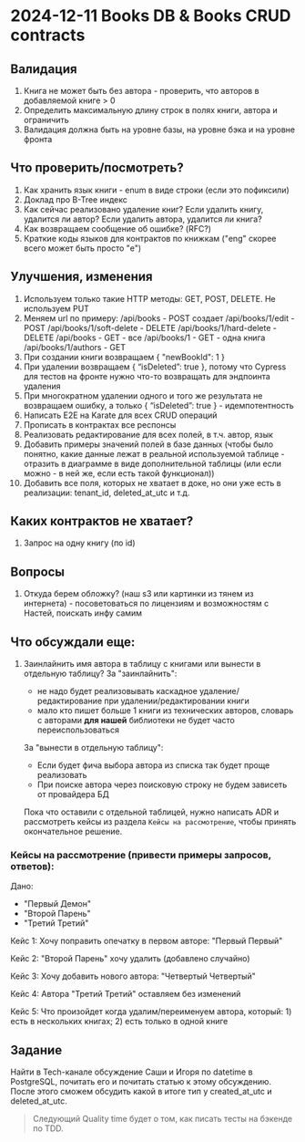 # 2024-12-11 Books DB & Books CRUD contracts

## Валидация
1. Книга не может быть без автора - проверить, что авторов в добавляемой книге > 0
2. Определить максимальную длину строк в полях книги, автора и ограничить
3.  Валидация должна быть на уровне базы, на уровне бэка и на уровне фронта


## Что проверить/посмотреть?
1. Как хранить язык книги - enum в виде строки (если это пофиксили)
2. Доклад про B-Tree индекс
3. Как сейчас реализовано удаление книг? Если удалить книгу, удалится ли автор? Если удалить автора, удалится ли книга?
4. Как возвращаем сообщение об ошибке? (RFC?)
5. Краткие коды языков для контрактов по книжкам ("eng" скорее всего может быть просто "e")


## Улучшения, изменения
1. Используем только такие HTTP методы: GET, POST, DELETE. Не используем PUT
2. Меняем url по примеру:
/api/books - POST создает
/api/books/1/edit - POST
/api/books/1/soft-delete - DELETE
/api/books/1/hard-delete - DELETE
/api/books - GET - все
/api/books/1 - GET - одна книга
/api/books/1/authors - GET
3. При создании книги возвращаем { "newBookId": 1 }
4. При удалении возвращаем { “isDeleted”: true }, потому что Cypress для тестов на фронте нужно что-то возвращать для эндпоинта удаления
5. При многократном удалении одного и того же результата не возвращаем ошибку, а только { “isDeleted”: true } - идемпотентность
6. Написать E2E на Karate для всех CRUD операций
7. Прописать в контрактах все респонсы
8. Реализовать редактирование для всех полей, в т.ч. автор, язык
9. Добавить примеры значений полей в базе данных (чтобы было понятно, какие данные лежат в реальной используемой таблице - отразить в диаграмме в виде дополнительной таблицы (или если можно - в ней же, если есть такой функционал))
10. Добавить все поля, которых не хватает в доке, но они уже есть в реализации: tenant_id, deleted_at_utc и т.д.

## Каких контрактов не хватает?
1. Запрос на одну книгу (по id)


## Вопросы
1. Откуда берем обложку? (наш s3 или картинки из тянем из интернета) - посоветоваться по лицензиям и возможностям с Настей, поискать инфу самим


## Что обсуждали еще:
1) Заинлайнить имя автора в таблицу с книгами или вынести в отдельную таблицу?
   За "заинлайнить": 
   - не надо будет реализовывать каскадное удаление/редактирование при удалении/редактировании книги
   - мало кто пишет больше 1 книги из технических авторов, словарь с авторами **для нашей** библиотеки не будет часто переиспользоваться

   За "вынести в отдельную таблицу":
   - Если будет фича выбора автора из списка так будет проще реализовать
   - При поиске автора через поисковую строку не будем зависеть от провайдера БД

   Пока что оставили с отдельной таблицей, нужно написать ADR и рассмотреть кейсы из раздела `Кейсы на рассмотрение`, чтобы принять окончательное решение.

### Кейсы на рассмотрение (привести примеры запросов, ответов):
Дано:
- "Первый Демон"
- "Второй Парень"
- "Третий Третий"

Кейс 1: Хочу поправить опечатку в первом авторе: "Первый Первый"

Кейс 2: "Второй Парень" хочу удалить (добавлено случайно)

Кейс 3: Хочу добавить нового автора: "Четвертый Четвертый"

Кейс 4: Автора "Третий Третий" оставляем без изменений

Кейс 5: Что произойдет когда удалим/переименуем автора, который: 1) есть в нескольких книгах; 2) есть только в одной книге


## Задание
Найти в Tech-канале обсуждение Саши и Игоря по datetime в PostgreSQL, почитать его и почитать статью к этому обсуждению. После этого сможем обсудить какой в итоге тип у created_at_utc и deleted_at_utc.


> Следующий Quality time будет о том, как писать тесты на бэкенде по TDD.
